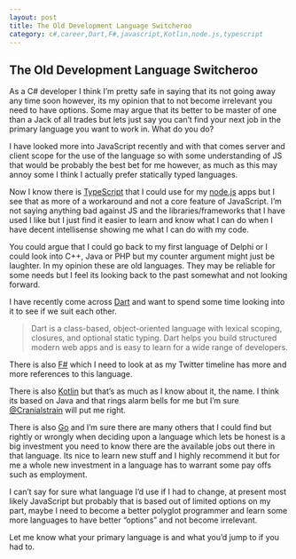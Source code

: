 ```yaml
---
layout: post
title: The Old Development Language Switcheroo
category: c#,career,Dart,F#,javascript,Kotlin,node.js,typescript
---
```


## The Old Development Language Switcheroo

As a C# developer I think I’m pretty safe in saying that its not going away any time soon however, its my opinion that to not become irrelevant you need to have options. Some may argue that its better to be master of one than a Jack of all trades but lets just say you can’t find your next job in the primary language you want to work in. What do you do?

I have looked more into JavaScript recently and with that comes server and client scope for the use of the language so with some understanding of JS that would be probably the best bet for me however, as much as this may annoy some I think I actually prefer statically typed languages.

Now I know there is [TypeScript][1] that I could use for my [node.js][2] apps but I see that as more of a workaround and not a core feature of JavaScript. I’m not saying anything bad against JS and the libraries/frameworks that I have used I like but I just find it easier to learn and know what I can do when I have decent intellisense showing me what I can do with my code.

<!--excerpt-->

You could argue that I could go back to my first language of Delphi or I could look into C++, Java or PHP but my counter argument might just be laughter. In my opinion these are old languages. They may be reliable for some needs but I feel its looking back to the past somewhat and not looking forward.

I have recently come across [Dart][3] and want to spend some time looking into it to see if we suit each other.

> Dart is a class-based, object-oriented language with lexical scoping, closures, and optional static typing. Dart helps you build structured modern web apps and is easy to learn for a wide range of developers.

There is also [F#][4] which I need to look at as my Twitter timeline has more and more references to this language.

There is also [Kotlin][5] but that’s as much as I know about it, the name. I think its based on Java and that rings alarm bells for me but I’m sure [@Cranialstrain][6] will put me right.

There is also [Go][7] and I’m sure there are many others that I could find but rightly or wrongly when deciding upon a language which lets be honest is a big investment you need to know there are the available jobs out there in that language. Its nice to learn new stuff and I highly recommend it but for me a whole new investment in a language has to warrant some pay offs such as employment.

I can’t say for sure what language I’d use if I had to change, at present most likely JavaScript but probably that is based out of limited options on my part, maybe I need to become a better polyglot programmer and learn some more languages to have better “options” and not become irrelevant.

Let me know what your primary language is and what you’d jump to if you had to.

   [1]: http://www.typescriptlang.org/
   [2]: http://nodejs.org/
   [3]: http://www.dartlang.org/
   [4]: http://www.tryfsharp.org/
   [5]: http://kotlin.jetbrains.org/
   [6]: http://twitter.com/Cranialstrain
   [7]: http://golang.org/
  